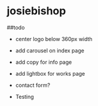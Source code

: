 # josiebishop

##todo
- center logo below 360px width
- add carousel on index page
- add copy for info page
- add lightbox for works page
- contact form?

- Testing